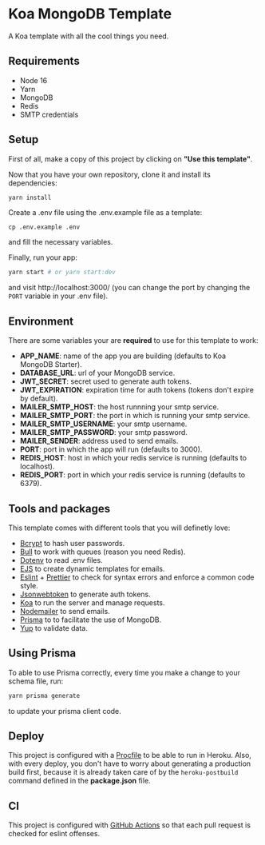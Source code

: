 # Koa MongoDB Template

A Koa template with all the cool things you need.

## Requirements
* Node 16
* Yarn
* MongoDB
* Redis
* SMTP credentials

## Setup
First of all, make a copy of this project by clicking on **"Use this template"**.

Now that you have your own repository, clone it and install its dependencies:
```bash
yarn install
```

Create a .env file using the .env.example file as a template:
```
cp .env.example .env
```
and fill the necessary variables.

Finally, run your app:
```bash
yarn start # or yarn start:dev
```
and visit http://localhost:3000/ (you can change the port by changing the `PORT` variable in your .env file).

## Environment
There are some variables your are **required** to use for this template to work:
* **APP_NAME**: name of the app you are building (defaults to Koa MongoDB Starter).
* **DATABASE_URL**: url of your MongoDB service.
* **JWT_SECRET**: secret used to generate auth tokens.
* **JWT_EXPIRATION**: expiration time for auth tokens (tokens don't expire by default).
* **MAILER_SMTP_HOST**: the host runnning your smtp service.
* **MAILER_SMTP_PORT**: the port in which is running your smtp service.
* **MAILER_SMTP_USERNAME**: your smtp username.
* **MAILER_SMTP_PASSWORD**: your smtp password.
* **MAILER_SENDER**: address used to send emails.
* **PORT**: port in which the app will run (defaults to 3000).
* **REDIS_HOST**: host in which your redis service is running (defaults to localhost).
* **REDIS_PORT**: port in which your redis service is running (defaults to 6379).

## Tools and packages
This template comes with different tools that you will definetly love:
* [Bcrypt](https://github.com/kelektiv/node.bcrypt.js) to hash user passwords.
* [Bull](https://github.com/OptimalBits/bull) to work with queues (reason you need Redis).
* [Dotenv](https://github.com/motdotla/dotenv) to read .env files.
* [EJS](https://github.com/mde/ejs) to create dynamic templates for emails.
* [Eslint](https://eslint.org/) + [Prettier](https://prettier.io/) to check for syntax errors and enforce a common code style.
* [Jsonwebtoken](https://github.com/auth0/node-jsonwebtoken) to generate auth tokens.
* [Koa](https://koajs.com/) to run the server and manage requests.
* [Nodemailer](https://nodemailer.com/about/) to send emails.
* [Prisma](https://www.prisma.io/) to to facilitate the use of MongoDB.
* [Yup](https://github.com/jquense/yup) to validate data.

## Using Prisma

To able to use Prisma correctly, every time you make a change to your schema file, run:
```bash
yarn prisma generate
````
to update your prisma client code.

## Deploy
This project is configured with a [Procfile](./Procfile) to be able to run in Heroku. Also, with every deploy, you don't have to worry about generating a production build first, because it is already taken care of by the `heroku-postbuild` command defined in the **package.json** file.

## CI
This project is configured with [GitHub Actions](https://github.com/features/actions) so that each pull request is checked for eslint offenses.
